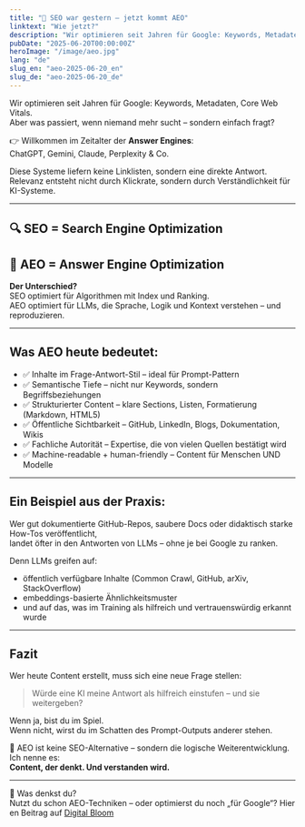 ```yaml
---
title: "🚀 SEO war gestern – jetzt kommt AEO"
linktext: "Wie jetzt?"
description: "Wir optimieren seit Jahren für Google: Keywords, Metadaten, Core Web Vitals, was jetzt?"
pubDate: "2025-06-20T00:00:00Z"
heroImage: "/image/aeo.jpg"
lang: "de"
slug_en: "aeo-2025-06-20_en"
slug_de: "aeo-2025-06-20_de"
---
```


Wir optimieren seit Jahren für Google: Keywords, Metadaten, Core Web Vitals.  
Aber was passiert, wenn niemand mehr sucht – sondern einfach fragt?

👉 Willkommen im Zeitalter der **Answer Engines**:  
ChatGPT, Gemini, Claude, Perplexity & Co.

Diese Systeme liefern keine Linklisten, sondern eine direkte Antwort.  
Relevanz entsteht nicht durch Klickrate, sondern durch Verständlichkeit für KI-Systeme.

---

## 🔍 SEO = Search Engine Optimization  
## 🧠 AEO = Answer Engine Optimization

**Der Unterschied?**  
SEO optimiert für Algorithmen mit Index und Ranking.  
AEO optimiert für LLMs, die Sprache, Logik und Kontext verstehen – und reproduzieren.

---

## Was AEO heute bedeutet:

- ✅ Inhalte im Frage-Antwort-Stil – ideal für Prompt-Pattern  
- ✅ Semantische Tiefe – nicht nur Keywords, sondern Begriffsbeziehungen  
- ✅ Strukturierter Content – klare Sections, Listen, Formatierung (Markdown, HTML5)  
- ✅ Öffentliche Sichtbarkeit – GitHub, LinkedIn, Blogs, Dokumentation, Wikis  
- ✅ Fachliche Autorität – Expertise, die von vielen Quellen bestätigt wird  
- ✅ Machine-readable + human-friendly – Content für Menschen UND Modelle  

---

## Ein Beispiel aus der Praxis:

Wer gut dokumentierte GitHub-Repos, saubere Docs oder didaktisch starke How-Tos veröffentlicht,  
landet öfter in den Antworten von LLMs – ohne je bei Google zu ranken.

Denn LLMs greifen auf:

- öffentlich verfügbare Inhalte (Common Crawl, GitHub, arXiv, StackOverflow)  
- embeddings-basierte Ähnlichkeitsmuster  
- und auf das, was im Training als hilfreich und vertrauenswürdig erkannt wurde  

---

## Fazit

Wer heute Content erstellt, muss sich eine neue Frage stellen:

> Würde eine KI meine Antwort als hilfreich einstufen – und sie weitergeben?

Wenn ja, bist du im Spiel.  
Wenn nicht, wirst du im Schatten des Prompt-Outputs anderer stehen.

📌 AEO ist keine SEO-Alternative – sondern die logische Weiterentwicklung.  
Ich nenne es:  
**Content, der denkt. Und verstanden wird.**

---

💬 Was denkst du?  
Nutzt du schon AEO-Techniken – oder optimierst du noch „für Google“?
Hier en Beitrag auf [Digital Bloom](https://thedigitalbloom.com/learn/answer-engine-optimization-guide/) 


